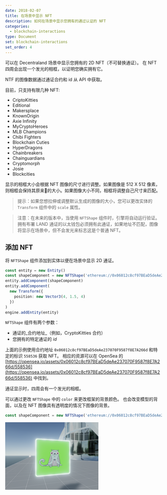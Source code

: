 ```yaml
---
date: 2018-02-07
title: 在场景中显示 NFT
description: 如何在场景中显示您拥有的通过认证的 NFT
categories:
  - blockchain-interactions
type: Document
set: blockchain-interactions
set_order: 4
---
```


可以在 Decentraland 场景中显示您拥有的 2D NFT（不可替换通证）。 在 NFT 四周会出现一个发光的相框，以证明您确实拥有它。

NTF 的图像数据通过通证合约和 id 从 API 中获取。

目前，只支持有限几种 NFT:

- CriptoKitties
- Editional
- Makersplace
- KnownOrigin
- Axie Infinity
- MyCryptoHeroes
- MLB Champions
- Chibi Fighters
- Blockchain Cuties
- HyperDragons
- Chainbreakers
- Chainguardians
- Cryptomorph
- Josie
- Blockcities

显示的相框大小会根据 NFT 图像的尺寸进行调整。如果图像是 512 X 512 像素，则相框会保持其原来的大小。如果图像大小不同，相框将调整自己尺寸来匹配。

> 提示：如果您想拉伸或调整默认生成的图像的大小，您可以更改实体的 `Transform` 组件中的 `scale` 属性。

> 注意：在未来的版本中，当使用 `NFTShape` 组件时，引擎将自动运行验证。拥有布署 LAND 通证的以太钱包必须拥有此通证，如果地址不匹配，图像将显示在场景中，但不会发光来标志这是个普通 NFT。

## 添加 NFT

将 `NFTShape` 组件添加到实体以便在场景中显示 2D 通证。

```ts
const entity = new Entity()
const shapeComponent = new NFTShape('ethereum://0x06012c8cf97BEaD5deAe237070F9587f8E7A266d/558536')
entity.addComponent(shapeComponent)
entity.addComponent(
  new Transform({
    position: new Vector3(4, 1.5, 4)
  })
)
engine.addEntity(entity)
```

`NFTShape` 组件有两个参数：

- 通证的_合约地址_（例如，CryptoKitties 合约）
- 您拥有的特定通证的 _id_

上面的示例使用合约地址 `0x06012c8cf97BEaD5deAe237070F9587f8E7A266d` 和特定的标识 `558536` 获取 NFT。 相应的资源可以在 OpenSea 的 [https://opensea.io/assets/0x06012c8cf97BEaD5deAe237070F9587f8E7A266d/558536](https://opensea.io/assets/0x06012c8cf97BEaD5deAe237070F9587f8E7A266d/558536) 中找到。

通证显示时，四周会有一个发光的相框。

可以通过更改 `NFTShape` 中的 `color` 来更改框架的背景颜色。 也会改变模型的背面，以及在 NFT 图像具有透明度的情况下图像的背景。

```ts
const shapeComponent = new NFTShape('ethereum://0x06012c8cf97BEaD5deAe237070F9587f8E7A266d/558536', Color3.Green())
```

 <img src="/images/media/nft-cat.png" alt="Move entity" width="300"/>


<!--
## 通证验证

使用 `NFTShape` 组件时，引擎会自动进行验证。部署场景的 LAND 通证的同一个以太坊地址也必须有该通证。

如果您不拥有此通证，则图像不会显示在场景中。

每次 `NFTShape` 组件的实体添加到引擎时，用户加载场景时都会进行验证。

在通证图像上方，会显示了一个用于验证真实性的徽章。这个闪烁的徽章构成了一个难以伪造的印章。

--->